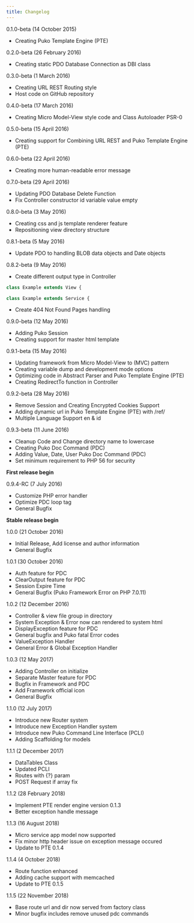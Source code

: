 ```yaml
---
title: Changelog
---
```


0.1.0-beta (14 October 2015)
* Creating Puko Template Engine (PTE)

0.2.0-beta (26 February 2016)
* Creating static PDO Database Connection as DBI class

0.3.0-beta (1 March 2016)
* Creating URL REST Routing style
* Host code on GitHub repository

0.4.0-beta (17 March 2016)
* Creating Micro Model-View style code and Class Autoloader PSR-0

0.5.0-beta (15 April 2016)
* Creating support for Combining URL REST and Puko Template Engine (PTE)

0.6.0-beta (22 April 2016)
* Creating more human-readable error message

0.7.0-beta (29 April 2016)
* Updating PDO Database Delete Function
* Fix Controller constructor id variable value empty

0.8.0-beta (3 May 2016)
* Creating css and js template renderer feature
* Repositioning view directory structure

0.8.1-beta (5 May 2016)
* Update PDO to handling BLOB data objects and Date objects

0.8.2-beta (9 May 2016)
* Create different output type in Controller

```php
class Example extends View {
```

```php
class Example extends Service {
```

* Create 404 Not Found Pages handling

0.9.0-beta (12 May 2016)
* Adding Puko Session
* Creating support for master html template

0.9.1-beta (15 May 2016)
* Updating framework from Micro Model-View to (MVC) pattern
* Creating variable dump and development mode options
* Optimizing code in Abstract Parser and Puko Template Engine (PTE)
* Creating RedirectTo function in Controller

0.9.2-beta (28 May 2016)
* Remove Session and Creating Encrypted Cookies Support
* Adding dynamic url in Puko Template Engine (PTE) with /ref/
* Multiple Language Support en & id

0.9.3-beta (11 June 2016)
* Cleanup Code and Change directory name to lowercase
* Creating Puko Doc Command (PDC)
* Adding Value, Date, User Puko Doc Command (PDC)
* Set minimum requirement to PHP 56 for security

**First release begin**

0.9.4-RC (7 July 2016)
* Customize PHP error handler
* Optimize PDC loop tag
* General Bugfix

**Stable release begin** 

1.0.0 (21 October 2016)
* Initial Release, Add license and author information
* General Bugfix

1.0.1 (30 October 2016)
* Auth feature for PDC
* ClearOutput feature for PDC
* Session Expire Time
* General Bugfix (Puko Framework Error on PHP 7.0.11)

1.0.2 (12 December 2016)
* Controller & view file group in directory
* System Exception & Error now can rendered to system html
* DisplayException feature for PDC
* General bugfix and Puko fatal Error codes
* ValueException Handler
* General Error & Global Exception Handler

1.0.3 (12 May 2017)
* Adding Controller on initialize
* Separate Master feature for PDC
* Bugfix in Framework and PDC
* Add Framework official icon
* General Bugfix

1.1.0 (12 July 2017)
* Introduce new Router system
* Introduce new Exception Handler system
* Introduce new Puko Command Line Interface (PCLI)
* Adding Scaffolding for models

1.1.1 (2 December 2017)
* DataTables Class
* Updated PCLI
* Routes with {?} param
* POST Request if array fix

1.1.2 (28 February 2018)
* Implement PTE render engine version 0.1.3
* Better exception handle message

1.1.3 (16 August 2018)
* Micro service app model now supported
* Fix minor http header issue on exception message occured
* Update to PTE 0.1.4

1.1.4 (4 October 2018)
* Route function enhanced
* Adding cache support with memcached
* Update to PTE 0.1.5

1.1.5 (22 November 2018)
* Base route url and dir now served from factory class
* Minor bugfix includes remove unused pdc commands